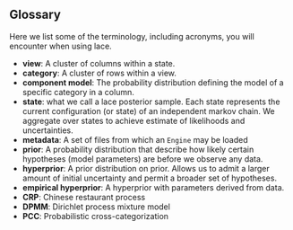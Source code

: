## Glossary

Here we list some of the terminology, including acronyms, you will encounter
when using lace.

- **view**: A cluster of columns within a state.
- **category**: A cluster of rows within a view.
- **component model**: The probability distribution defining the model of a
    specific category in a column.
- **state**: what we call a lace posterior sample. Each state represents the
    current configuration (or state) of an independent markov chain. We
    aggregate over states to achieve estimate of likelihoods and uncertainties.
- **metadata**: A set of files from which an `Engine` may be loaded
- **prior**: A probability distribution that describe how likely certain
    hypotheses (model parameters) are before we observe any data.
- **hyperprior**: A prior distribution on prior. Allows us to admit a larger
    amount of initial uncertainty and permit a broader set of hypotheses.
- **empirical hyperprior**: A hyperprior with parameters derived from data.
- **CRP**: Chinese restaurant process
- **DPMM**: Dirichlet process mixture model
- **PCC**: Probabilistic cross-categorization
